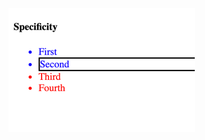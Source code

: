 ![](https://github.com/codeaprendiz/_assets/blob/master/html-css-kitchen/specificity-precedence.png)